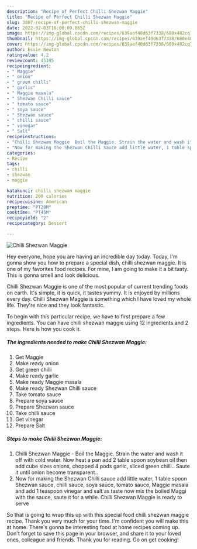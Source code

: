 ```yaml
---
description: "Recipe of Perfect Chilli Shezwan Maggie"
title: "Recipe of Perfect Chilli Shezwan Maggie"
slug: 3807-recipe-of-perfect-chilli-shezwan-maggie
date: 2022-02-03T16:00:09.865Z
image: https://img-global.cpcdn.com/recipes/639aef40d63f7338/680x482cq70/chilli-shezwan-maggie-recipe-main-photo.jpg
thumbnail: https://img-global.cpcdn.com/recipes/639aef40d63f7338/680x482cq70/chilli-shezwan-maggie-recipe-main-photo.jpg
cover: https://img-global.cpcdn.com/recipes/639aef40d63f7338/680x482cq70/chilli-shezwan-maggie-recipe-main-photo.jpg
author: Essie Newton
ratingvalue: 4.2
reviewcount: 45195
recipeingredient:
- " Maggie"
- " onion"
- " green chilli"
- " garlic"
- " Maggie masala"
- " Shezwan Chilli sauce"
- " tomato sauce"
- " soya sauce"
- " Shezwan sauce"
- " chilli sauce"
- " vinegar"
- " Salt"
recipeinstructions:
- "Chilli Shezwan Maggie  Boil the Maggie. Strain the water and wash it off with cold water. Now heat a pan add 2 table spoon soybean oil then add cube sizes onions, chopped 4 pods garlic, sliced green chilli.. Saute it until onion become transparent.."
- "Now for making the Shezwan Chilli sauce add little water, 1 table spoon Shezwan sauce, chilli sauce, soya sauce, tomato sauce, Maggie masala and add 1 teaspoon vinegar and salt as taste now mix the boiled Maggi with the sauce, saute it for a while. Chilli Shezwan Maggie is ready to serve"
categories:
- Recipe
tags:
- chilli
- shezwan
- maggie

katakunci: chilli shezwan maggie 
nutrition: 200 calories
recipecuisine: American
preptime: "PT28M"
cooktime: "PT45M"
recipeyield: "2"
recipecategory: Dessert

---
```



![Chilli Shezwan Maggie](https://img-global.cpcdn.com/recipes/639aef40d63f7338/680x482cq70/chilli-shezwan-maggie-recipe-main-photo.jpg)

Hey everyone, hope you are having an incredible day today. Today, I'm gonna show you how to prepare a special dish, chilli shezwan maggie. It is one of my favorites food recipes. For mine, I am going to make it a bit tasty. This is gonna smell and look delicious.



Chilli Shezwan Maggie is one of the most popular of current trending foods on earth. It's simple, it is quick, it tastes yummy. It is enjoyed by millions every day. Chilli Shezwan Maggie is something which I have loved my whole life. They're nice and they look fantastic.


To begin with this particular recipe, we have to first prepare a few ingredients. You can have chilli shezwan maggie using 12 ingredients and 2 steps. Here is how you cook it.

<!--inarticleads1-->

##### The ingredients needed to make Chilli Shezwan Maggie:

1. Get  Maggie
1. Make ready  onion
1. Get  green chilli
1. Make ready  garlic
1. Make ready  Maggie masala
1. Make ready  Shezwan Chilli sauce
1. Take  tomato sauce
1. Prepare  soya sauce
1. Prepare  Shezwan sauce
1. Take  chilli sauce
1. Get  vinegar
1. Prepare  Salt




<!--inarticleads2-->

##### Steps to make Chilli Shezwan Maggie:

1. Chilli Shezwan Maggie  - Boil the Maggie. Strain the water and wash it off with cold water. Now heat a pan add 2 table spoon soybean oil then add cube sizes onions, chopped 4 pods garlic, sliced green chilli.. Saute it until onion become transparent..
1. Now for making the Shezwan Chilli sauce add little water, 1 table spoon Shezwan sauce, chilli sauce, soya sauce, tomato sauce, Maggie masala and add 1 teaspoon vinegar and salt as taste now mix the boiled Maggi with the sauce, saute it for a while. Chilli Shezwan Maggie is ready to serve




So that is going to wrap this up with this special food chilli shezwan maggie recipe. Thank you very much for your time. I'm confident you will make this at home. There's gonna be interesting food at home recipes coming up. Don't forget to save this page in your browser, and share it to your loved ones, colleague and friends. Thank you for reading. Go on get cooking!
